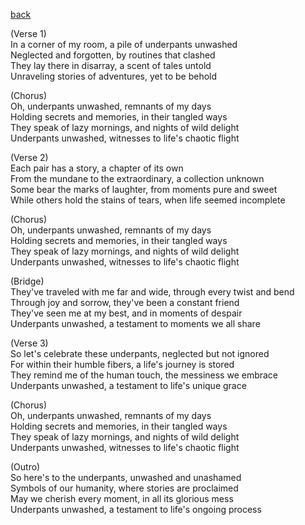 [back](../../)  

(Verse 1)  
In a corner of my room, a pile of underpants unwashed  
Neglected and forgotten, by routines that clashed  
They lay there in disarray, a scent of tales untold  
Unraveling stories of adventures, yet to be behold  
  
(Chorus)  
Oh, underpants unwashed, remnants of my days  
Holding secrets and memories, in their tangled ways  
They speak of lazy mornings, and nights of wild delight  
Underpants unwashed, witnesses to life's chaotic flight  
  
(Verse 2)  
Each pair has a story, a chapter of its own  
From the mundane to the extraordinary, a collection unknown  
Some bear the marks of laughter, from moments pure and sweet  
While others hold the stains of tears, when life seemed incomplete  
  
(Chorus)  
Oh, underpants unwashed, remnants of my days  
Holding secrets and memories, in their tangled ways  
They speak of lazy mornings, and nights of wild delight  
Underpants unwashed, witnesses to life's chaotic flight  
  
(Bridge)  
They've traveled with me far and wide, through every twist and bend  
Through joy and sorrow, they've been a constant friend  
They've seen me at my best, and in moments of despair  
Underpants unwashed, a testament to moments we all share  
  
(Verse 3)  
So let's celebrate these underpants, neglected but not ignored  
For within their humble fibers, a life's journey is stored  
They remind me of the human touch, the messiness we embrace  
Underpants unwashed, a testament to life's unique grace  
  
(Chorus)  
Oh, underpants unwashed, remnants of my days  
Holding secrets and memories, in their tangled ways  
They speak of lazy mornings, and nights of wild delight  
Underpants unwashed, witnesses to life's chaotic flight  
  
(Outro)  
So here's to the underpants, unwashed and unashamed  
Symbols of our humanity, where stories are proclaimed  
May we cherish every moment, in all its glorious mess  
Underpants unwashed, a testament to life's ongoing process  

